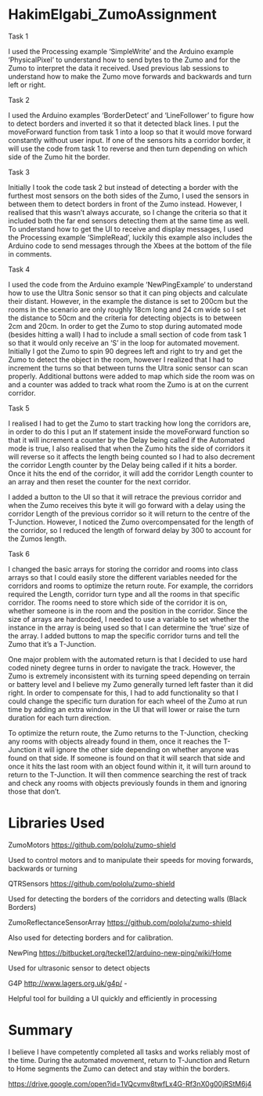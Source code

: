 # HakimElgabi_ZumoAssignment


Task 1

I used the Processing example ‘SimpleWrite’ and the Arduino example ‘PhysicalPixel’ to understand how to send bytes to the Zumo and for the Zumo to interpret the data it received. Used previous lab sessions to understand how to make the Zumo move forwards and backwards and turn left or right.

Task 2

I used the Arduino examples ‘BorderDetect’ and ‘LineFollower’ to figure how to detect borders and inverted it so that it detected black lines. I put the moveForward function from task 1 into a loop so that it would move forward constantly without user input. If one of the sensors hits a corridor border, it will use the code from task 1 to reverse and then turn depending on which side of the Zumo hit the border.


Task 3

Initially I took the code task 2 but instead of detecting a border with the furthest most sensors on the both sides of the Zumo, I used the sensors in between them to detect borders in front of the Zumo instead. However, I realised that this wasn’t always accurate, so I change the criteria so that it included both the far end sensors detecting them at the same time as well. To understand how to get the UI to receive and display messages, I used the Processing example ‘SimpleRead’, luckily this example also includes the Arduino code to send messages through the Xbees at the bottom of the file in comments. 


Task 4

I used the code from the Arduino example ‘NewPingExample’ to understand how to use the Ultra Sonic sensor so that it can ping objects and calculate their distant. However, in the example the distance is set to 200cm but the rooms in the scenario are only roughly 18cm long and 24 cm wide so I set the distance to 50cm and the criteria for detecting objects is to between 2cm and 20cm. In order to get the Zumo to stop during automated mode (besides hitting a wall) I had to include a small section of code from task 1 so that it would only receive an ‘S’ in the loop for automated movement. Initially I got the Zumo to spin 90 degrees left and right to try and get the Zumo to detect the object in the room, however I realized that I had to increment the turns so that between turns the Ultra sonic sensor can scan properly. Additional buttons were added to map which side the room was on and a counter was added to track what room the Zumo is at on the current corridor.


Task 5

I realised I had to get the Zumo to start tracking how long the corridors are, in order to do this I put an If statement inside the moveForward function so that it will increment a counter by the Delay being called if the Automated mode is true, I also realised that when the Zumo hits the side of corridors it will reverse so it affects the length being counted so I had to also decrement the corridor Length counter by the Delay being called if it hits a border. Once it hits the end of the corridor, it will add the corridor Length counter to an array and then reset the counter for the next corridor.

I added a button to the UI so that it will retrace the previous corridor and when the Zumo receives this byte it will go forward with a delay using the corridor Length of the previous corridor so it will return to the centre of the T-Junction. However, I noticed the Zumo overcompensated for the length of the corridor, so I reduced the length of forward delay by 300 to account for the Zumos length. 


Task 6

I changed the basic arrays for storing the corridor and rooms into class arrays so that I could easily store the different variables needed for the corridors and rooms to optimize the return route. For example, the corridors required the Length, corridor turn type and all the rooms in that specific corridor. The rooms need to store which side of the corridor it is on, whether someone is in the room and the position in the corridor. Since the size of arrays are hardcoded, I needed to use a variable to set whether the instance in the array is being used so that I can determine the ‘true’ size of the array. I added buttons to map the specific corridor turns and tell the Zumo that it’s a T-Junction.

One major problem with the automated return is that I decided to use hard coded ninety degree turns in order to navigate the track. However, the Zumo is extremely inconsistent with its turning speed depending on terrain or battery level and I believe my Zumo generally turned left faster than it did right. In order to compensate for this, I had to add functionality so that I could change the specific turn duration for each wheel of the Zumo at run time by adding an extra window in the UI that will lower or raise the turn duration for each turn direction.

To optimize the return route, the Zumo returns to the T-Junction, checking any rooms with objects already found in them, once it reaches the T-Junction it will ignore the other side depending on whether anyone was found on that side. If someone is found on that it will search that side and once it hits the last room with an object found within it, it will turn around to return to the T-Junction. It will then commence searching the rest of track and check any rooms with objects previously founds in them and ignoring those that don’t.


# Libraries Used

ZumoMotors https://github.com/pololu/zumo-shield 

Used to control motors and to manipulate their speeds for moving forwards, backwards or turning

QTRSensors https://github.com/pololu/zumo-shield 

Used for detecting the borders of the corridors and detecting walls (Black Borders)

ZumoReflectanceSensorArray https://github.com/pololu/zumo-shield 

Also used for detecting borders and for calibration.

NewPing https://bitbucket.org/teckel12/arduino-new-ping/wiki/Home 

Used for ultrasonic sensor to detect objects

G4P http://www.lagers.org.uk/g4p/ -

Helpful tool for building a UI quickly and efficiently in processing


# Summary

I believe I have competently completed all tasks and works reliably most of the time. During the automated movement, return to T-Junction and Return to Home segments the Zumo can detect and stay within the borders.

https://drive.google.com/open?id=1VQcvmv8twfLx4G-Rf3nX0g00jRStM6j4
